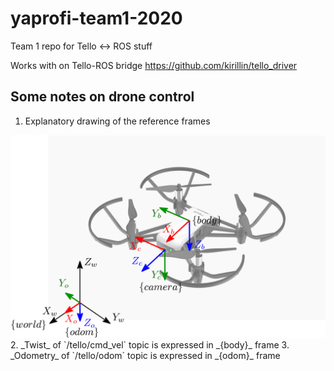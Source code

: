 # yaprofi-team1-2020
Team 1 repo for Tello &lt;-> ROS stuff


Works with on Tello-ROS bridge https://github.com/kirillin/tello_driver

## Some notes on drone control
1. Explanatory drawing of the reference frames 
<img src="drone_frames.png" width="600">
2. _Twist_ of `/tello/cmd_vel` topic is expressed  in _{body}_ frame
3. _Odometry_ of `/tello/odom` topic  is expressed in _{odom}_ frame